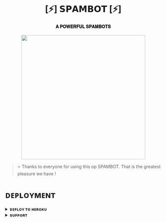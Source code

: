 <h1 align="center"><b>[⚡] 𝗦𝗣𝗔𝗠𝗕𝗢𝗧 [⚡]</b></h1>

<h4 align="center"> 𝐀 𝐏𝐎𝐖𝐄𝐑𝐅𝐔𝐋 𝐒𝐏𝐀𝐌𝐁𝐎𝐓𝐒</h4>

<p align="center"><a href="https://t.me/AimmXD"><img src="https://telegra.ph/file/0b520f40be4bbca3835e2.jpg" width="400"></a></p>


> ⭐️ Thanks to everyone for using this op SPAMBOT. That is the greatest pleasure we have !


# ᴅᴇᴘʟᴏʏᴍᴇɴᴛ


<details>
<summary><b>ᴅᴇᴘʟᴏʏ ᴛᴏ ʜᴇʀᴏᴋᴜ</b></summary>
<br>

[![Deploy](https://www.herokucdn.com/deploy/button.svg)](https://dashboard.heroku.com/new?template=https://github.com/AimmXD/SPAMBOT)

</details>


<details>
<summary><b>sᴜᴘᴘᴏʀᴛ</b></summary>
<br>

<a href="https://t.me/AimXsupport"><img src="https://img.shields.io/badge/Join-Telegram%20Channel-red.svg?logo=Telegram"></a>

</details>
